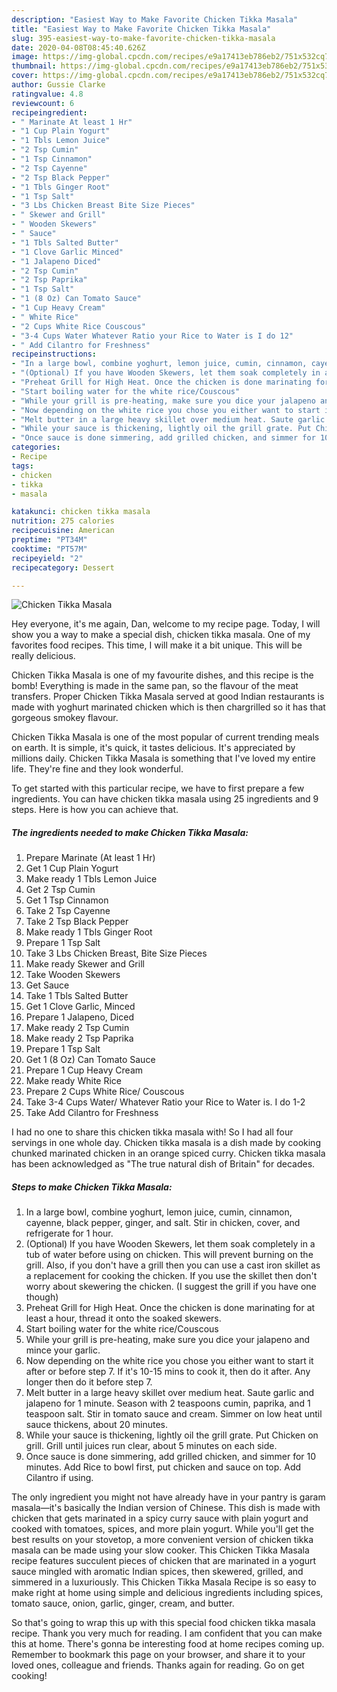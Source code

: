 ```yaml
---
description: "Easiest Way to Make Favorite Chicken Tikka Masala"
title: "Easiest Way to Make Favorite Chicken Tikka Masala"
slug: 395-easiest-way-to-make-favorite-chicken-tikka-masala
date: 2020-04-08T08:45:40.626Z
image: https://img-global.cpcdn.com/recipes/e9a17413eb786eb2/751x532cq70/chicken-tikka-masala-recipe-main-photo.jpg
thumbnail: https://img-global.cpcdn.com/recipes/e9a17413eb786eb2/751x532cq70/chicken-tikka-masala-recipe-main-photo.jpg
cover: https://img-global.cpcdn.com/recipes/e9a17413eb786eb2/751x532cq70/chicken-tikka-masala-recipe-main-photo.jpg
author: Gussie Clarke
ratingvalue: 4.8
reviewcount: 6
recipeingredient:
- " Marinate At least 1 Hr"
- "1 Cup Plain Yogurt"
- "1 Tbls Lemon Juice"
- "2 Tsp Cumin"
- "1 Tsp Cinnamon"
- "2 Tsp Cayenne"
- "2 Tsp Black Pepper"
- "1 Tbls Ginger Root"
- "1 Tsp Salt"
- "3 Lbs Chicken Breast Bite Size Pieces"
- " Skewer and Grill"
- " Wooden Skewers"
- " Sauce"
- "1 Tbls Salted Butter"
- "1 Clove Garlic Minced"
- "1 Jalapeno Diced"
- "2 Tsp Cumin"
- "2 Tsp Paprika"
- "1 Tsp Salt"
- "1 (8 Oz) Can Tomato Sauce"
- "1 Cup Heavy Cream"
- " White Rice"
- "2 Cups White Rice Couscous"
- "3-4 Cups Water Whatever Ratio your Rice to Water is I do 12"
- " Add Cilantro for Freshness"
recipeinstructions:
- "In a large bowl, combine yoghurt, lemon juice, cumin, cinnamon, cayenne, black pepper, ginger, and salt. Stir in chicken, cover, and refrigerate for 1 hour."
- "(Optional) If you have Wooden Skewers, let them soak completely in a tub of water before using on chicken. This will prevent burning on the grill. Also, if you don&#39;t have a grill then you can use a cast iron skillet as a replacement for cooking the chicken. If you use the skillet then don&#39;t worry about skewering the chicken. (I suggest the grill if you have one though)"
- "Preheat Grill for High Heat. Once the chicken is done marinating for at least a hour, thread it onto the soaked skewers."
- "Start boiling water for the white rice/Couscous"
- "While your grill is pre-heating, make sure you dice your jalapeno and mince your garlic."
- "Now depending on the white rice you chose you either want to start it after or before step 7. If it&#39;s 10-15 mins to cook it, then do it after. Any longer then do it before step 7."
- "Melt butter in a large heavy skillet over medium heat. Saute garlic and jalapeno for 1 minute. Season with 2 teaspoons cumin, paprika, and 1 teaspoon salt. Stir in tomato sauce and cream. Simmer on low heat until sauce thickens, about 20 minutes."
- "While your sauce is thickening, lightly oil the grill grate. Put Chicken on grill. Grill until juices run clear, about 5 minutes on each side."
- "Once sauce is done simmering, add grilled chicken, and simmer for 10 minutes. Add Rice to bowl first, put chicken and sauce on top. Add Cilantro if using."
categories:
- Recipe
tags:
- chicken
- tikka
- masala

katakunci: chicken tikka masala 
nutrition: 275 calories
recipecuisine: American
preptime: "PT34M"
cooktime: "PT57M"
recipeyield: "2"
recipecategory: Dessert

---
```



![Chicken Tikka Masala](https://img-global.cpcdn.com/recipes/e9a17413eb786eb2/751x532cq70/chicken-tikka-masala-recipe-main-photo.jpg)

Hey everyone, it's me again, Dan, welcome to my recipe page. Today, I will show you a way to make a special dish, chicken tikka masala. One of my favorites food recipes. This time, I will make it a bit unique. This will be really delicious.

Chicken Tikka Masala is one of my favourite dishes, and this recipe is the bomb! Everything is made in the same pan, so the flavour of the meat transfers. Proper Chicken Tikka Masala served at good Indian restaurants is made with yoghurt marinated chicken which is then chargrilled so it has that gorgeous smokey flavour.

Chicken Tikka Masala is one of the most popular of current trending meals on earth. It is simple, it's quick, it tastes delicious. It's appreciated by millions daily. Chicken Tikka Masala is something that I've loved my entire life. They're fine and they look wonderful.


To get started with this particular recipe, we have to first prepare a few ingredients. You can have chicken tikka masala using 25 ingredients and 9 steps. Here is how you can achieve that.

##### The ingredients needed to make Chicken Tikka Masala:

1. Prepare  Marinate (At least 1 Hr)
1. Get 1 Cup Plain Yogurt
1. Make ready 1 Tbls Lemon Juice
1. Get 2 Tsp Cumin
1. Get 1 Tsp Cinnamon
1. Take 2 Tsp Cayenne
1. Take 2 Tsp Black Pepper
1. Make ready 1 Tbls Ginger Root
1. Prepare 1 Tsp Salt
1. Take 3 Lbs Chicken Breast, Bite Size Pieces
1. Make ready  Skewer and Grill
1. Take  Wooden Skewers
1. Get  Sauce
1. Take 1 Tbls Salted Butter
1. Get 1 Clove Garlic, Minced
1. Prepare 1 Jalapeno, Diced
1. Make ready 2 Tsp Cumin
1. Make ready 2 Tsp Paprika
1. Prepare 1 Tsp Salt
1. Get 1 (8 Oz) Can Tomato Sauce
1. Prepare 1 Cup Heavy Cream
1. Make ready  White Rice
1. Prepare 2 Cups White Rice/ Couscous
1. Take 3-4 Cups Water/ Whatever Ratio your Rice to Water is. I do 1-2
1. Take  Add Cilantro for Freshness


I had no one to share this chicken tikka masala with! So I had all four servings in one whole day. Chicken tikka masala is a dish made by cooking chunked marinated chicken in an orange spiced curry. Chicken tikka masala has been acknowledged as &#34;The true natural dish of Britain&#34; for decades. 

##### Steps to make Chicken Tikka Masala:

1. In a large bowl, combine yoghurt, lemon juice, cumin, cinnamon, cayenne, black pepper, ginger, and salt. Stir in chicken, cover, and refrigerate for 1 hour.
1. (Optional) If you have Wooden Skewers, let them soak completely in a tub of water before using on chicken. This will prevent burning on the grill. Also, if you don&#39;t have a grill then you can use a cast iron skillet as a replacement for cooking the chicken. If you use the skillet then don&#39;t worry about skewering the chicken. (I suggest the grill if you have one though)
1. Preheat Grill for High Heat. Once the chicken is done marinating for at least a hour, thread it onto the soaked skewers.
1. Start boiling water for the white rice/Couscous
1. While your grill is pre-heating, make sure you dice your jalapeno and mince your garlic.
1. Now depending on the white rice you chose you either want to start it after or before step 7. If it&#39;s 10-15 mins to cook it, then do it after. Any longer then do it before step 7.
1. Melt butter in a large heavy skillet over medium heat. Saute garlic and jalapeno for 1 minute. Season with 2 teaspoons cumin, paprika, and 1 teaspoon salt. Stir in tomato sauce and cream. Simmer on low heat until sauce thickens, about 20 minutes.
1. While your sauce is thickening, lightly oil the grill grate. Put Chicken on grill. Grill until juices run clear, about 5 minutes on each side.
1. Once sauce is done simmering, add grilled chicken, and simmer for 10 minutes. Add Rice to bowl first, put chicken and sauce on top. Add Cilantro if using.


The only ingredient you might not have already have in your pantry is garam masala—it&#39;s basically the Indian version of Chinese. This dish is made with chicken that gets marinated in a spicy curry sauce with plain yogurt and cooked with tomatoes, spices, and more plain yogurt. While you&#39;ll get the best results on your stovetop, a more convenient version of chicken tikka masala can be made using your slow cooker. This Chicken Tikka Masala recipe features succulent pieces of chicken that are marinated in a yogurt sauce mingled with aromatic Indian spices, then skewered, grilled, and simmered in a luxuriously. This Chicken Tikka Masala Recipe is so easy to make right at home using simple and delicious ingredients including spices, tomato sauce, onion, garlic, ginger, cream, and butter. 

So that's going to wrap this up with this special food chicken tikka masala recipe. Thank you very much for reading. I am confident that you can make this at home. There's gonna be interesting food at home recipes coming up. Remember to bookmark this page on your browser, and share it to your loved ones, colleague and friends. Thanks again for reading. Go on get cooking!
